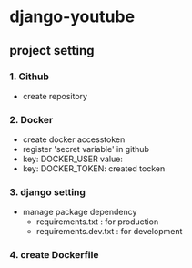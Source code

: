 # django-youtube

## project setting

### 1. Github

- create repository

### 2. Docker

- create docker accesstoken
- register 'secret variable' in github
- key: DOCKER_USER value: <dockerhub username>
- key: DOCKER_TOKEN: created tocken

### 3. django setting

- manage package dependency
    - requirements.txt : for production
    - requirements.dev.txt : for development

### 4. create Dockerfile
